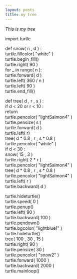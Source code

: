 ```yaml
---
layout: posts
title: my tree
---
```

_This is my tree_ 

import turtle

def snow( n , d ) :<br>
    turtle.fillcolor( "white" )<br>
    turtle.begin_fill()<br>
    turtle.right( 90 )<br>
    for _ in range( n  ):<br>
        turtle.forward( d )<br>
        turtle.left( 360 / n )<br>
    turtle.left( 90 )<br>
    turtle.end_fill()<br>


def tree( d , r , s ) :<br>
    if d < 20 or r < 10 :<br>
        return<br>
    turtle.pencolor( "lightSalmon4" )<br>
    turtle.pensize( s )<br>
    turtle.forward( d )<br>
    turtle.left(  r)<br>
    tree( d * 0.8 , r , s * 0.8 )<br>
    turtle.pencolor( "white" )<br>
    if  d < 30 :<br>
        snow( 15 , 3 )<br>
    turtle.right( 2 * r )<br>
    turtle.pencolor( "lightSalmon4" )<br>
    tree( d * 0.8 , r , s * 0.8 )<br>
    turtle.pencolor( "lightSalmon4" )<br>
    turtle.left( r )<br>
    turtle.backward( d )<br>

turtle.hideturtle()      <br>
turtle.speed( 0 )<br>
turtle.penup()<br>
turtle.left( 90 )<br>
turtle.backward( 100 )<br>
turtle.pendown()<br>
turtle.bgcolor( "lightblue1" )<br>
turtle.hideturtle()<br>
tree( 100 , 30 , 15 )<br>
turtle.right( 90 )<br>
turtle.pensize( 30 )<br>
turtle.pencolor( "snow2" )<br>
turtle.forward( 1000 )<br>
turtle.backward( 2000 )<br>
turtle.mainloop()<br>
